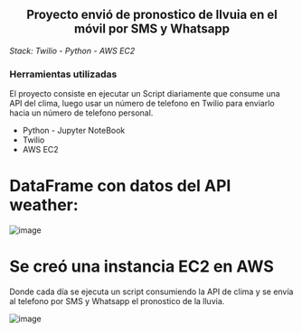 <h2 align="center"> Proyecto envió de pronostico de llvuia en el móvil por SMS y Whatsapp</h2>
<em> Stack: Twilio - Python - AWS EC2  </em>

<h3>Herramientas utilizadas</h3>

<p>El proyecto consiste en ejecutar un Script diariamente que consume una API del clima, luego usar un número de telefono en Twilio para enviarlo hacia un número de telefono personal.</p>  

<ul>
  <li>Python - Jupyter NoteBook</li>
  <li>Twilio</li>
  <li>AWS EC2</li>
</ul>

# DataFrame con datos del API weather:
![image](https://github.com/mateozam98/twilio-weatherapi_aws/assets/61571125/b91c2c4c-9323-4038-94a7-558908679244)
# Se creó una instancia EC2 en AWS
<p> Donde cada día se ejecuta un script consumiendo la API de clima y se envía al telefono por SMS y Whatsapp el pronostico de la lluvia.</p>

![image](https://github.com/mateozam98/twilio-weatherapi_aws/assets/61571125/830d383b-8388-420f-af64-0caa0fc50ab8)



